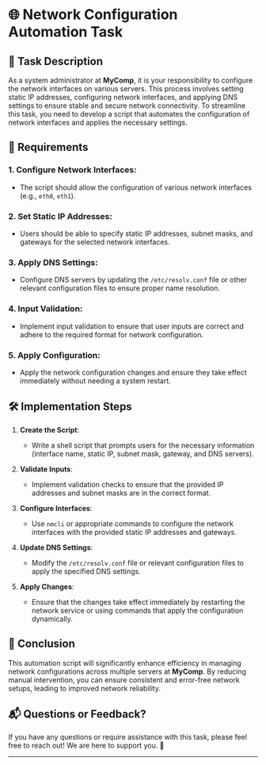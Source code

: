 # 🌐 Network Configuration Automation Task

## 📜 Task Description

As a system administrator at **MyComp**, it is your responsibility to configure the network interfaces on various servers. This process involves setting static IP addresses, configuring network interfaces, and applying DNS settings to ensure stable and secure network connectivity. To streamline this task, you need to develop a script that automates the configuration of network interfaces and applies the necessary settings.

## 🚀 Requirements

### 1. **Configure Network Interfaces**:
- The script should allow the configuration of various network interfaces (e.g., `eth0`, `eth1`).

### 2. **Set Static IP Addresses**:
- Users should be able to specify static IP addresses, subnet masks, and gateways for the selected network interfaces.

### 3. **Apply DNS Settings**:
- Configure DNS servers by updating the `/etc/resolv.conf` file or other relevant configuration files to ensure proper name resolution.

### 4. **Input Validation**:
- Implement input validation to ensure that user inputs are correct and adhere to the required format for network configuration.

### 5. **Apply Configuration**:
- Apply the network configuration changes and ensure they take effect immediately without needing a system restart.

## 🛠️ Implementation Steps

1. **Create the Script**:
   - Write a shell script that prompts users for the necessary information (interface name, static IP, subnet mask, gateway, and DNS servers).

2. **Validate Inputs**:
   - Implement validation checks to ensure that the provided IP addresses and subnet masks are in the correct format.

3. **Configure Interfaces**:
   - Use `nmcli` or appropriate commands to configure the network interfaces with the provided static IP addresses and gateways.

4. **Update DNS Settings**:
   - Modify the `/etc/resolv.conf` file or relevant configuration files to apply the specified DNS settings.

5. **Apply Changes**:
   - Ensure that the changes take effect immediately by restarting the network service or using commands that apply the configuration dynamically.

## 🎊 Conclusion

This automation script will significantly enhance efficiency in managing network configurations across multiple servers at **MyComp**. By reducing manual intervention, you can ensure consistent and error-free network setups, leading to improved network reliability.

## 📬 Questions or Feedback?
If you have any questions or require assistance with this task, please feel free to reach out! We are here to support you. 🤝

---
